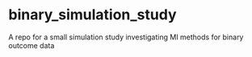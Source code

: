 # binary_simulation_study
A repo for a small simulation study investigating MI methods for binary outcome data
